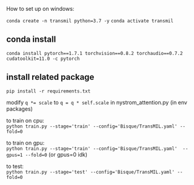 How to set up on windows:

`conda create -n transmil python=3.7 -y`
`conda activate transmil`

## conda install
`conda install pytorch==1.7.1 torchvision==0.8.2 torchaudio==0.7.2 cudatoolkit=11.0 -c pytorch`

## install related package
`pip install -r requirements.txt`

modify ``` q *= scale ``` to ``` q = q * self.scale ``` in nystrom_attention.py (in env packages)

to train on cpu: <br>
`python train.py --stage='train' --config='Bisque/TransMIL.yaml' --fold=0`

to train on gpu: <br>
`python train.py --stage='train' --config='Bisque/TransMIL.yaml'  --gpus=1 --fold=0`
(or gpus=0 idk)

to test: <br>
`python train.py --stage='test' --config='Bisque/TransMIL.yaml' --fold=0`

